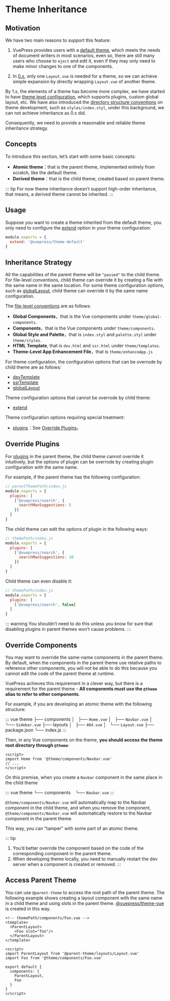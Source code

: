 # Theme Inheritance <Badge type="warn" text="beta" />

## Motivation

We have two main reasons to support this feature:

1. VuePress provides users with a [default theme](./default-theme-config.md), which meets the needs of document writers in most scenarios, even so, there are still many users who choose to `eject` and edit it, even if they may only need to make minor changes to one of the components.

2. In [0.x](https://vuepress.vuejs.org/guide/custom-themes.html#site-and-page-metadata), only one `Layout.vue` is needed for a theme, so we can achieve simple expansion by directly wrapping `Layout.vue` of another theme.

 By 1.x, the elements of a theme has become more complex, we have started to have [theme level configuration](./option-api.md), which supports plugins, custom global layout, etc. We have also introduced the [directory structure conventions](./writing-a-theme.md#directory-structure) on theme development, such as `styles/index.styl`, under this background, we can not achieve inheritance as 0.x did.

Consequently, we need to provide a reasonable and reliable theme inheritance strategy.

## Concepts

To introduce this section, let’s start with some basic concepts:

- **Atomic theme**：that is the parent theme, implemented entirely from scratch, like the default theme.
- **Derived theme**：that is the child theme, created based on parent theme.

::: tip
For now theme inheritance doesn’t support high-order inheritance, that means, a derived theme cannot be inherited.
:::

## Usage

Suppose you want to create a theme inherited from the default theme, you only need to configure the [extend](./option-api.md#extend) option in your theme configuration:

```js
module.exports = {
  extend: '@vuepress/theme-default'
}
```

## Inheritance Strategy

All the capabilities of the parent theme will be `"passed"` to the child theme. For file-level conventions, child theme can override it by creating a file with the same name in the same location. For some theme configuration options, such as [globalLayout](./option-api.md/globallayout), child theme can override it by the same name configuration.

The [file-level conventions](./writing-a-theme.md#directory-structure) are as follows:

- **Global Components**，that is the Vue components under `theme/global-components`.
- **Components**，that is the Vue components under `theme/components`.
- **Global Style and Palette**，that is `index.styl` and `palette.styl` under `theme/styles`.
- **HTML Template**, that is `dev.html` and `ssr.html` under `theme/templates`.
- **Theme-Level App Enhancement File**，that is `theme/enhanceApp.js`

For theme configuration, the configuration options that can be overrode by child theme are as follows:

- [devTemplate](./option-api.md#devtemplate)
- [ssrTemplate](./option-api.md#ssrtemplate)
- [globalLayout](./option-api.md#globallayout)

Theme configuration options that cannot be overrode by child theme:

- [extend](./option-api.md#extend)

Theme configuration options requiring special treatment:

- [plugins](./option-api.md#plugins)：See [Override Plugins](#override-plugins)。

## Override Plugins

For [plugins](./option-api.md#plugins) in the parent theme, the child theme cannot override it intuitively, but the options of plugin can be overrode by creating plugin configuration with the same name.

For example, if the parent theme has the following configuration:

```js
// parentThemePath/index.js
module.exports = {
  plugins: [
    ['@vuepress/search', {
      searchMaxSuggestions: 5
    }]
  ]
}
```

The child theme can edit the options of plugin in the following ways:

```js
// themePath/index.js
module.exports = {
  plugins: [
    ['@vuepress/search', {
      searchMaxSuggestions: 10
    }]
  ]
}
```

Child theme can even disable it:

```js
// themePath/index.js
module.exports = {
  plugins: [
    ['@vuepress/search', false]
  ]
}
```

::: warning
You shouldn’t need to do this unless you know for sure that disabling plugins in parent themes won’t cause problems.
:::

## Override Components

You may want to override the same-name components in the parent theme. By default, when the components in the parent theme use relative paths to reference other components, you will not be able to do this because you cannot edit the code of the parent theme at runtime.

VuePress achieves this requirement in a clever way, but there is a requirement for the parent theme - **All components must use the `@theme` alias to refer to other components**.

For example, if you are developing an atomic theme with the following structure:

::: vue
theme
├── components
│   ├── `Home.vue`
│   ├── `Navbar.vue`
│   └── `Sidebar.vue`
├── layouts
│   ├── `404.vue`
│   └── `Layout.vue`
├── package.json
└── index.js
:::

Then, in any Vue components on the theme, **you should access the theme root directory through `@theme`**:

```vue
<script>
import Home from '@theme/components/Navbar.vue'
// ...
</script>
```

On this premise, when you create a `Navbar` component in the same place in the child theme

::: vue
theme
└── components
    └── `Navbar.vue`
:::

`@theme/components/Navbar.vue` will automatically map to the Navbar component in the child theme, and when you remove the component, `@theme/components/Navbar.vue` will automatically restore to the Navbar component in the parent theme.

This way, you can "tamper" with some part of an atomic theme.

<!-- textlint-disable en-capitalization -->

::: tip
1. You’d better override the component based on the code of the corresponding component in the parent theme.
2. When developing theme locally, you need to manually restart the dev server when a component is created or removed.
:::

<!-- textlint-enable -->

## Access Parent Theme

You can use `@parent-theme` to access the root path of the parent theme. The following example shows creating a layout component with the same name in a child theme and using slots in the parent theme. [@vuepress/theme-vue](https://github.com/vuejs/vuepress/tree/master/packages/%40vuepress/theme-vue) is created in this way.

```vue
<!-- themePath/components/Foo.vue -->
<template>
  <ParentLayout>
    <Foo slot="foo"/>
  </ParentLayout>
</template>

<script>
import ParentLayout from '@parent-theme/layouts/Layout.vue'
import Foo from '@theme/components/Foo.vue'

export default {
  components: {
    ParentLayout,
    Foo
  }
}
</script>
```





